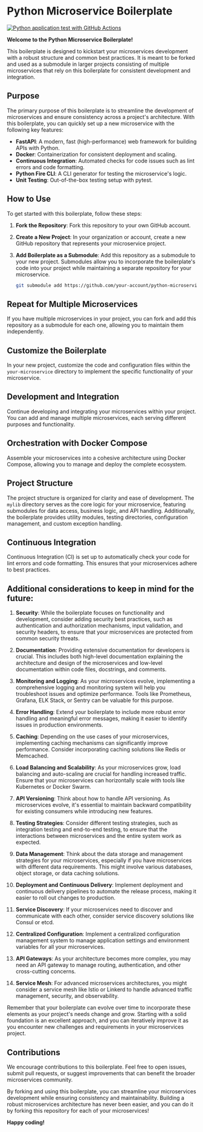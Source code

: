 # Python Microservice Boilerplate

[![Python application test with GitHub Actions](https://github.com/skyler-saville/python-microservice-boilerplate/actions/workflows/devops.yml/badge.svg)](https://github.com/skyler-saville/python-microservice-boilerplate/actions/workflows/devops.yml)

**Welcome to the Python Microservice Boilerplate!**

This boilerplate is designed to kickstart your microservices development with a robust structure and common best practices. It is meant to be forked and used as a submodule in larger projects consisting of multiple microservices that rely on this boilerplate for consistent development and integration.

## Purpose

The primary purpose of this boilerplate is to streamline the development of microservices and ensure consistency across a project's architecture. With this boilerplate, you can quickly set up a new microservice with the following key features:

- **FastAPI**: A modern, fast (high-performance) web framework for building APIs with Python.
- **Docker**: Containerization for consistent deployment and scaling.
- **Continuous Integration**: Automated checks for code issues such as lint errors and code formatting.
- **Python Fire CLI**: A CLI generator for testing the microservice's logic.
- **Unit Testing**: Out-of-the-box testing setup with pytest.

## How to Use

To get started with this boilerplate, follow these steps:

1. **Fork the Repository**: Fork this repository to your own GitHub account.

2. **Create a New Project**: In your organization or account, create a new GitHub repository that represents your microservice project.

3. **Add Boilerplate as a Submodule**: Add this repository as a submodule to your new project. Submodules allow you to incorporate the boilerplate's code into your project while maintaining a separate repository for your microservice.

   ```bash
   git submodule add https://github.com/your-account/python-microservice-boilerplate.git your-microservice

## Repeat for Multiple Microservices

If you have multiple microservices in your project, you can fork and add this repository as a submodule for each one, allowing you to maintain them independently.

## Customize the Boilerplate

In your new project, customize the code and configuration files within the `your-microservice` directory to implement the specific functionality of your microservice.

## Development and Integration

Continue developing and integrating your microservices within your project. You can add and manage multiple microservices, each serving different purposes and functionality.

## Orchestration with Docker Compose

Assemble your microservices into a cohesive architecture using Docker Compose, allowing you to manage and deploy the complete ecosystem.

## Project Structure

The project structure is organized for clarity and ease of development. The `mylib` directory serves as the core logic for your microservice, featuring submodules for data access, business logic, and API handling. Additionally, the boilerplate provides utility modules, testing directories, configuration management, and custom exception handling.

## Continuous Integration

Continuous Integration (CI) is set up to automatically check your code for lint errors and code formatting. This ensures that your microservices adhere to best practices.

## Additional considerations to keep in mind for the future:

1. **Security**: While the boilerplate focuses on functionality and development, consider adding security best practices, such as authentication and authorization mechanisms, input validation, and security headers, to ensure that your microservices are protected from common security threats.

2. **Documentation**: Providing extensive documentation for developers is crucial. This includes both high-level documentation explaining the architecture and design of the microservices and low-level documentation within code files, docstrings, and comments.

3. **Monitoring and Logging**: As your microservices evolve, implementing a comprehensive logging and monitoring system will help you troubleshoot issues and optimize performance. Tools like Prometheus, Grafana, ELK Stack, or Sentry can be valuable for this purpose.

4. **Error Handling**: Extend your boilerplate to include more robust error handling and meaningful error messages, making it easier to identify issues in production environments.

5. **Caching**: Depending on the use cases of your microservices, implementing caching mechanisms can significantly improve performance. Consider incorporating caching solutions like Redis or Memcached.

6. **Load Balancing and Scalability**: As your microservices grow, load balancing and auto-scaling are crucial for handling increased traffic. Ensure that your microservices can horizontally scale with tools like Kubernetes or Docker Swarm.

7. **API Versioning**: Think about how to handle API versioning. As microservices evolve, it's essential to maintain backward compatibility for existing consumers while introducing new features.

8. **Testing Strategies**: Consider different testing strategies, such as integration testing and end-to-end testing, to ensure that the interactions between microservices and the entire system work as expected.

9. **Data Management**: Think about the data storage and management strategies for your microservices, especially if you have microservices with different data requirements. This might involve various databases, object storage, or data caching solutions.

10. **Deployment and Continuous Delivery**: Implement deployment and continuous delivery pipelines to automate the release process, making it easier to roll out changes to production.

11. **Service Discovery**: If your microservices need to discover and communicate with each other, consider service discovery solutions like Consul or etcd.

12. **Centralized Configuration**: Implement a centralized configuration management system to manage application settings and environment variables for all your microservices.

13. **API Gateways**: As your architecture becomes more complex, you may need an API gateway to manage routing, authentication, and other cross-cutting concerns.

14. **Service Mesh**: For advanced microservices architectures, you might consider a service mesh like Istio or Linkerd to handle advanced traffic management, security, and observability.

Remember that your boilerplate can evolve over time to incorporate these elements as your project's needs change and grow. Starting with a solid foundation is an excellent approach, and you can iteratively improve it as you encounter new challenges and requirements in your microservices project.


## Contributions

We encourage contributions to this boilerplate. Feel free to open issues, submit pull requests, or suggest improvements that can benefit the broader microservices community.

By forking and using this boilerplate, you can streamline your microservices development while ensuring consistency and maintainability. Building a robust microservices architecture has never been easier, and you can do it by forking this repository for each of your microservices!

**Happy coding!**